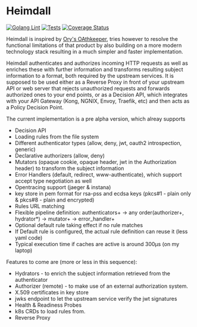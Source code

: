 # Heimdall
[![Golang Lint](https://github.com/dadrus/heimdall/actions/workflows/golangci-lint.yml/badge.svg?branch=main)](https://github.com/dadrus/heimdall/actions/workflows/golangci-lint.yml) 
[![Tests](https://github.com/dadrus/heimdall/actions/workflows/go-test.yml/badge.svg?branch=main)](https://github.com/dadrus/heimdall/actions/workflows/go-test.yml) 
[![Coverage Status](https://coveralls.io/repos/github/dadrus/heimdall/badge.svg?branch=main)](https://coveralls.io/github/dadrus/heimdall?branch=main)

Heimdall is inspired by [Ory's OAthkeeper](https://www.ory.sh/docs/oathkeeper), tries however to resolve the functional limitations of that product by also building on a more modern technology stack resulting in a much simpler and faster implementation.

Heimdall authenticates and authorizes incoming HTTP requests as well as enriches these with further information and transforms resulting subject information to a format, both required by the upstream services. It is supposed to be used either as a Reverse Proxy in front of your upstream API or web server that rejects unauthorized requests and forwards authorized ones to your end points, or as a Decision API, which integrates with your API Gateway (Kong, NGNIX, Envoy, Traefik, etc) and then acts as a Policy Decision Point.

The current implementation is a pre alpha version, which alreay supports

* Decision API
* Loading rules from the file system
* Different authenticator types (allow, deny, jwt, oauth2 introspection, generic)
* Declarative authorizers (allow, deny)
* Mutators (opaque cookie, opaque header, jwt in the Authorization header) to transform the subject information
* Error Handlers (default, redirect, www-authenticate), which support accept type negotiation as well
* Opentracing support (jaeger & instana)
* key store in pem format for rsa-pss and ecdsa keys (pkcs#1 - plain only & pkcs#8 - plain and encrypted)
* Rules URL matching
* Flexible pipeline definition: authenticators+ -> any order(authorizer+, hydrator*) -> mutator+ -> error_handler+
* Optional default rule taking effect if no rule matches
* If Default rule is configured, the actual rule definition can reuse it (less yaml code)
* Typical execution time if caches are active is around 300µs (on my laptop)

Features to come are (more or less in this sequence):

* Hydrators - to enrich the subject information retrieved from the authenticator
* Authorizer (remote) - to make use of an external authorization system.
* X.509 certificates in key store
* jwks endpoint to let the upstream service verify the jwt signatures 
* Health & Readiness Probes
* k8s CRDs to load rules from.
* Reverse Proxy

